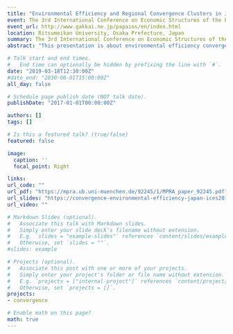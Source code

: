 ```yaml
---
title: "Environmental Efficiency and Regional Convergence Clusters in Japan: A Nonparametric Density Approach"
event: The 3rd International Conference on Economic Structures of the Pan Pacific Association of Input-Output Studies
event_url: http://www.gakkai.ne.jp/papaios/en/index.html
location: Ritsumeikan University, Osaka Prefecture, Japan
summary: The 3rd International Conference on Economic Structures of the Pan Pacific Association of Input-Output Studies
abstract: "This presentation is about environmental efficiency convergence across the prefectures of Japan over the 1992-2008 period. Using a novel nonparametric density estimation clustering framework, two alternative indicators of environmental efficiency are contrasted: a conventional indicator, based on the ratio of gross regional product to CO2 emissions, and a more comprehensive indicator, based on the data envelopment analysis (DEA) model. Results show, on the one hand, a lack of intra-distributional mobility and potentially a unique convergence cluster when using the more conventional indicator. On the other hand, large backward mobility and at least two convergence clusters are identified when using the DEA-based indicator of environmental efficiency. The paper concludes arguing the importance of accounting for production inputs, as they appear to be driving the formation of regional convergence clusters in Japan."

# Talk start and end times.
#   End time can optionally be hidden by prefixing the line with `#`.
date: "2019-03-18T12:30:00Z"
#date_end: "2030-06-01T15:00:00Z"
all_day: false

# Schedule page publish date (NOT talk date).
publishDate: "2017-01-01T00:00:00Z"

authors: []
tags: []

# Is this a featured talk? (true/false)
featured: false

image:
  caption: ''
  focal_point: Right

links:
url_code: ""
url_pdf: "https://mpra.ub.uni-muenchen.de/92245/1/MPRA_paper_92245.pdf"
url_slides: "https://convergence-environmental-efficiency-japan-ices2019.netlify.com/#1"
url_video: ""

# Markdown Slides (optional).
#   Associate this talk with Markdown slides.
#   Simply enter your slide deck's filename without extension.
#   E.g. `slides = "example-slides"` references `content/slides/example-slides.md`.
#   Otherwise, set `slides = ""`.
#slides: example

# Projects (optional).
#   Associate this post with one or more of your projects.
#   Simply enter your project's folder or file name without extension.
#   E.g. `projects = ["internal-project"]` references `content/project/deep-learning/index.md`.
#   Otherwise, set `projects = []`.
projects:
- convergence

# Enable math on this page?
math: true
---
```

